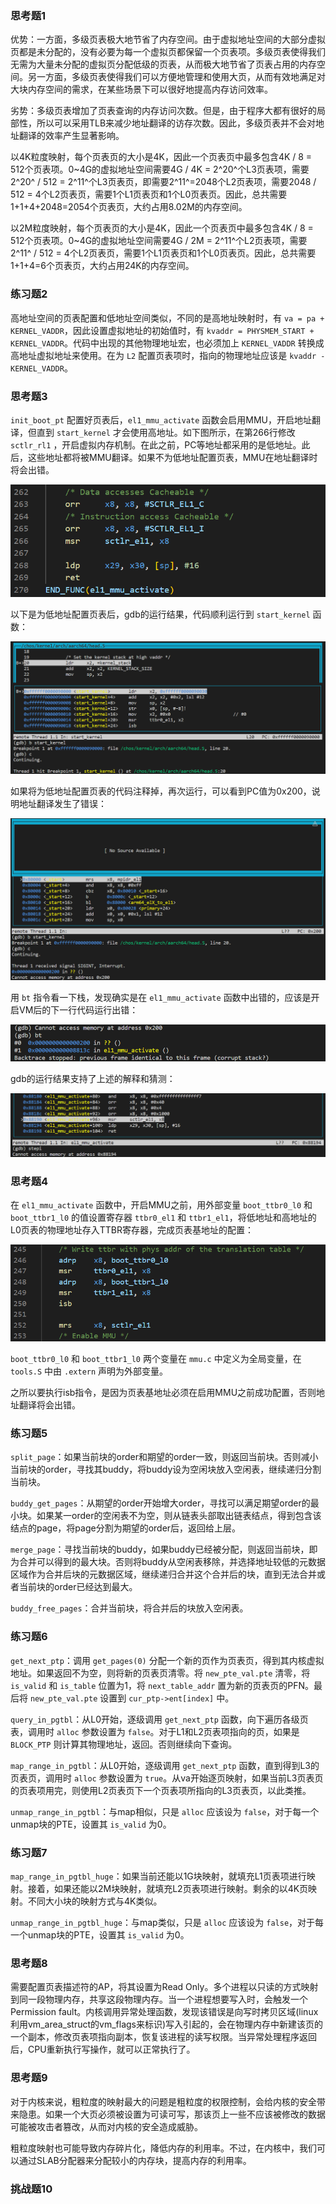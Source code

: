 ### 思考题1

优势：一方面，多级页表极大地节省了内存空间。由于虚拟地址空间的大部分虚拟页都是未分配的，没有必要为每一个虚拟页都保留一个页表项。多级页表使得我们无需为大量未分配的虚拟页分配低级的页表，从而极大地节省了页表占用的内存空间。另一方面，多级页表使得我们可以方便地管理和使用大页，从而有效地满足对大块内存空间的需求，在某些场景下可以很好地提高内存访问效率。

劣势：多级页表增加了页表查询的内存访问次数。但是，由于程序大都有很好的局部性，所以可以采用TLB来减少地址翻译的访存次数。因此，多级页表并不会对地址翻译的效率产生显著影响。

以4K粒度映射，每个页表页的大小是4K，因此一个页表页中最多包含4K / 8 = 512个页表项。0~4G的虚拟地址空间需要4G / 4K = 2^20^个L3页表项，需要 2^20^ / 512 = 2^11^个L3页表页，即需要2^11^=2048个L2页表项，需要2048 / 512 = 4个L2页表页，需要1个L1页表页和1个L0页表页。因此，总共需要1+1+4+2048=2054个页表页，大约占用8.02M的内存空间。

以2M粒度映射，每个页表页的大小是4K，因此一个页表页中最多包含4K / 8 = 512个页表项。0~4G的虚拟地址空间需要4G / 2M = 2^11^个L2页表项，需要 2^11^ / 512 = 4个L2页表页，需要1个L1页表页和1个L0页表页。因此，总共需要1+1+4=6个页表页，大约占用24K的内存空间。

### 练习题2

高地址空间的页表配置和低地址空间类似，不同的是高地址映射时，有 `va = pa + KERNEL_VADDR`，因此设置虚拟地址的初始值时，有 `kvaddr = PHYSMEM_START + KERNEL_VADDR`。代码中出现的其他物理地址宏，也必须加上 `KERNEL_VADDR` 转换成高地址虚拟地址来使用。在为 `L2` 配置页表项时，指向的物理地址应该是 `kvaddr - KERNEL_VADDR`。

### 思考题3

`init_boot_pt` 配置好页表后，`el1_mmu_activate` 函数会启用MMU，开启地址翻译，但直到 `start_kernel` 才会使用高地址。如下图所示，在第266行修改 `sctlr_rl1` ，开启虚拟内存机制。在此之前，PC等地址都采用的是低地址。此后，这些地址都将被MMU翻译。如果不为低地址配置页表，MMU在地址翻译时将会出错。

<img src="assets/lab2/1.png" />

以下是为低地址配置页表后，gdb的运行结果，代码顺利运行到 `start_kernel` 函数：

<img src="assets/lab2/2.png" />

如果将为低地址配置页表的代码注释掉，再次运行，可以看到PC值为0x200，说明地址翻译发生了错误：

<img src="assets/lab2/3.png" />

用 `bt` 指令看一下栈，发现确实是在 `el1_mmu_activate` 函数中出错的，应该是开启VM后的下一行代码运行出错：

<img src="assets/lab2/4.png" />

gdb的运行结果支持了上述的解释和猜测：

<img src="assets/lab2/5.png" />

### 思考题4

在 `el1_mmu_activate` 函数中，开启MMU之前，用外部变量 `boot_ttbr0_l0` 和 `boot_ttbr1_l0` 的值设置寄存器 `ttbr0_el1` 和 `ttbr1_el1`，将低地址和高地址的L0页表的物理地址存入TTBR寄存器，完成页表基地址的配置：

<img src="assets/lab2/6.png" />

`boot_ttbr0_l0` 和 `boot_ttbr1_l0` 两个变量在 `mmu.c` 中定义为全局变量，在 `tools.S` 中由 `.extern` 声明为外部变量。

之所以要执行isb指令，是因为页表基地址必须在启用MMU之前成功配置，否则地址翻译将会出错。

### 练习题5

`split_page`：如果当前块的order和期望的order一致，则返回当前块。否则减小当前块的order，寻找其buddy，将buddy设为空闲块放入空闲表，继续递归分割当前块。

`buddy_get_pages`：从期望的order开始增大order，寻找可以满足期望order的最小块。如果某一order的空闲表不为空，则从链表头部取出链表结点，得到包含该结点的page，将page分割为期望的order后，返回给上层。

`merge_page`：寻找当前块的buddy，如果buddy已经被分配，则返回当前块，即为合并可以得到的最大块。否则将buddy从空闲表移除，并选择地址较低的元数据区域作为合并后块的元数据区域，继续递归合并这个合并后的块，直到无法合并或者当前块的order已经达到最大。

`buddy_free_pages`：合并当前块，将合并后的块放入空闲表。

### 练习题6

`get_next_ptp`：调用 `get_pages(0)` 分配一个新的页作为页表页，得到其内核虚拟地址。如果返回不为空，则将新的页表页清零。将 `new_pte_val.pte` 清零，将 `is_valid` 和 `is_table` 位置为1，将 `next_table_addr` 置为新的页表页的PFN。最后将 `new_pte_val.pte` 设置到 `cur_ptp->ent[index]` 中。

`query_in_pgtbl`：从L0开始，逐级调用 `get_next_ptp` 函数，向下遍历各级页表，调用时 `alloc` 参数设置为 `false`。对于L1和L2页表项指向的页，如果是 `BLOCK_PTP` 则计算其物理地址，返回。否则继续向下查询。

`map_range_in_pgtbl`：从L0开始，逐级调用 `get_next_ptp` 函数，直到得到L3的页表页，调用时 `alloc` 参数设置为 `true`。从va开始逐页映射，如果当前L3页表页的页表项用完，则使用L2页表页下一个页表项所指向的L3页表页，以此类推。

`unmap_range_in_pgtbl`：与map相似，只是 `alloc` 应该设为 `false`，对于每一个unmap块的PTE，设置其 `is_valid` 为0。

### 练习题7

`map_range_in_pgtbl_huge`：如果当前还能以1G块映射，就填充L1页表项进行映射。接着，如果还能以2M块映射，就填充L2页表项进行映射。剩余的以4K页映射。不同大小块的映射方式与4K类似。

`unmap_range_in_pgtbl_huge`：与map类似，只是 `alloc` 应该设为 `false`，对于每一个unmap块的PTE，设置其 `is_valid` 为0。

### 思考题8

需要配置页表描述符的AP，将其设置为Read Only。多个进程以只读的方式映射到同一段物理内存，共享这段物理内存。当一个进程想要写入时，会触发一个Permission fault。内核调用异常处理函数，发现该错误是向写时拷贝区域(linux利用vm_area_struct的vm_flags来标识)写入引起的，会在物理内存中新建该页的一个副本，修改页表项指向副本，恢复该进程的读写权限。当异常处理程序返回后，CPU重新执行写操作，就可以正常执行了。

### 思考题9

对于内核来说，粗粒度的映射最大的问题是粗粒度的权限控制，会给内核的安全带来隐患。如果一个大页必须被设置为可读可写，那该页上一些不应该被修改的数据可能被攻击者篡改，从而对内核的安全造成威胁。

粗粒度映射也可能导致内存碎片化，降低内存的利用率。不过，在内核中，我们可以通过SLAB分配器来分配较小的内存块，提高内存的利用率。

### 挑战题10

